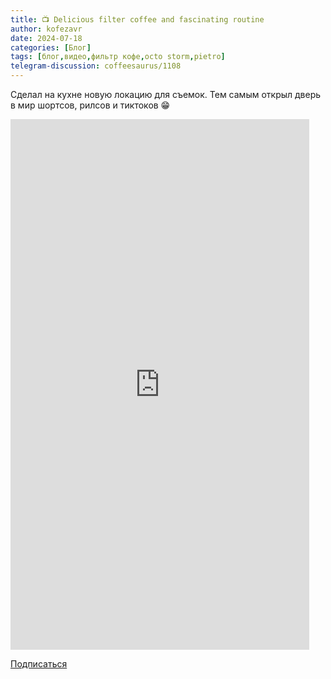 ```yaml
---
title: 📺 Delicious filter coffee and fascinating routine
author: kofezavr
date: 2024-07-18
categories: [Блог]
tags: [блог,видео,фильтр кофе,octo storm,pietro]
telegram-discussion: coffeesaurus/1108
---
```

Сделал на кухне новую локацию для съемок. Тем самым открыл дверь в мир шортсов, рилсов и тиктоков 😁

<p><div class="youtube-wrapper"><iframe width="478" height="849" src="https://www.youtube.com/embed/9WpC44bnjZ4" title="Delicious filter coffee and fascinating routine" frameborder="0" allow="accelerometer; autoplay; clipboard-write; encrypted-media; gyroscope; picture-in-picture; web-share" referrerpolicy="strict-origin-when-cross-origin" allowfullscreen></iframe></div></p>

<a class="play" href="https://www.youtube.com/c/Coffeesaurus?sub_confirmation=1"><i class="fab fa-youtube"></i> Подписаться</a>